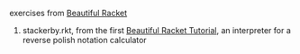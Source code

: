 exercises from [Beautiful Racket](https://beautifulracket.com)

1. stackerby.rkt, from the first [Beautiful Racket Tutorial](https://beautifulracket.com/stacker/intro.html), an interpreter for a reverse polish notation calculator
